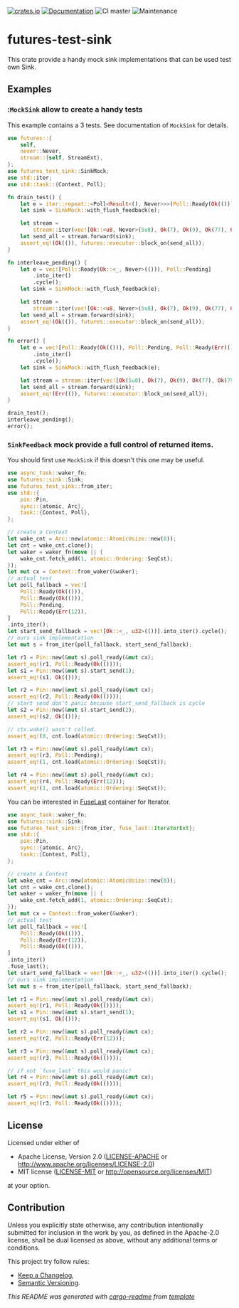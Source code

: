 [![crates.io](https://img.shields.io/crates/v/futures-test-sink.svg)](https://crates.io/crates/futures-test-sink)
[![Documentation](https://docs.rs/futures-test-sink/badge.svg)](https://docs.rs/futures-test-sink/)
![CI master](https://github.com/xoac/futures-test-sink/workflows/Continuous%20integration/badge.svg?branch=master)
![Maintenance](https://img.shields.io/badge/maintenance-experimental-blue.svg)

# futures-test-sink

This crate provide a handy mock sink implementations that can be used test own Sink.

## Examples

### :`MockSink` allow to create a handy tests
This example contains a 3 tests. See documentation of `MockSink` for details.
```rust
use futures::{
    self,
    never::Never,
    stream::{self, StreamExt},
};
use futures_test_sink::SinkMock;
use std::iter;
use std::task::{Context, Poll};

fn drain_test() {
    let e = iter::repeat::<Poll<Result<(), Never>>>(Poll::Ready(Ok(())));
    let sink = SinkMock::with_flush_feedback(e);

    let stream =
        stream::iter(vec![Ok::<u8, Never>(5u8), Ok(7), Ok(9), Ok(77), Ok(79)].into_iter());
    let send_all = stream.forward(sink);
    assert_eq!(Ok(()), futures::executor::block_on(send_all));
}

fn interleave_pending() {
    let e = vec![Poll::Ready(Ok::<_, Never>(())), Poll::Pending]
        .into_iter()
        .cycle();
    let sink = SinkMock::with_flush_feedback(e);

    let stream =
        stream::iter(vec![Ok::<u8, Never>(5u8), Ok(7), Ok(9), Ok(77), Ok(79)].into_iter());
    let send_all = stream.forward(sink);
    assert_eq!(Ok(()), futures::executor::block_on(send_all));
}

fn error() {
    let e = vec![Poll::Ready(Ok(())), Poll::Pending, Poll::Ready(Err(()))]
        .into_iter()
        .cycle();
    let sink = SinkMock::with_flush_feedback(e);

    let stream = stream::iter(vec![Ok(5u8), Ok(7), Ok(9), Ok(77), Ok(79)].into_iter());
    let send_all = stream.forward(sink);
    assert_eq!(Err(()), futures::executor::block_on(send_all));
}

drain_test();
interleave_pending();
error();
```

### `SinkFeedback` mock provide a full control of returned items.

You should first use `MockSink` if this doesn't this one may be useful.

```rust
use async_task::waker_fn;
use futures::sink::Sink;
use futures_test_sink::from_iter;
use std::{
    pin::Pin,
    sync::{atomic, Arc},
    task::{Context, Poll},
};

// create a Context
let wake_cnt = Arc::new(atomic::AtomicUsize::new(0));
let cnt = wake_cnt.clone();
let waker = waker_fn(move || {
    wake_cnt.fetch_add(1, atomic::Ordering::SeqCst);
});
let mut cx = Context::from_waker(&waker);
// actual test
let poll_fallback = vec![
    Poll::Ready(Ok(())),
    Poll::Ready(Ok(())),
    Poll::Pending,
    Poll::Ready(Err(12)),
]
.into_iter();
let start_send_fallback = vec![Ok::<_, u32>(())].into_iter().cycle();
// ours sink implementation
let mut s = from_iter(poll_fallback, start_send_fallback);

let r1 = Pin::new(&mut s).poll_ready(&mut cx);
assert_eq!(r1, Poll::Ready(Ok(())));
let s1 = Pin::new(&mut s).start_send(1);
assert_eq!(s1, Ok(()));

let r2 = Pin::new(&mut s).poll_ready(&mut cx);
assert_eq!(r2, Poll::Ready(Ok(())));
// start send don't panic because start_send_fallback is cycle
let s2 = Pin::new(&mut s).start_send(2);
assert_eq!(s2, Ok(()));

// ctx.wake() wasn't called.
assert_eq!(0, cnt.load(atomic::Ordering::SeqCst));

let r3 = Pin::new(&mut s).poll_ready(&mut cx);
assert_eq!(r3, Poll::Pending);
assert_eq!(1, cnt.load(atomic::Ordering::SeqCst));

let r4 = Pin::new(&mut s).poll_ready(&mut cx);
assert_eq!(r4, Poll::Ready(Err(12)));
assert_eq!(1, cnt.load(atomic::Ordering::SeqCst));
```

You can be interested in [FuseLast](fuse_last::FuseLast) container for Iterator.


```rust
use async_task::waker_fn;
use futures::sink::Sink;
use futures_test_sink::{from_iter, fuse_last::IteratorExt};
use std::{
    pin::Pin,
    sync::{atomic, Arc},
    task::{Context, Poll},
};

// create a Context
let wake_cnt = Arc::new(atomic::AtomicUsize::new(0));
let cnt = wake_cnt.clone();
let waker = waker_fn(move || {
    wake_cnt.fetch_add(1, atomic::Ordering::SeqCst);
});
let mut cx = Context::from_waker(&waker);
// actual test
let poll_fallback = vec![
    Poll::Ready(Ok(())),
    Poll::Ready(Err(12)),
    Poll::Ready(Ok(())),
]
.into_iter()
.fuse_last();
let start_send_fallback = vec![Ok::<_, u32>(())].into_iter().cycle();
// ours sink implementation
let mut s = from_iter(poll_fallback, start_send_fallback);

let r1 = Pin::new(&mut s).poll_ready(&mut cx);
assert_eq!(r1, Poll::Ready(Ok(())));
let s1 = Pin::new(&mut s).start_send(1);
assert_eq!(s1, Ok(()));

let r2 = Pin::new(&mut s).poll_ready(&mut cx);
assert_eq!(r2, Poll::Ready(Err(12)));

let r3 = Pin::new(&mut s).poll_ready(&mut cx);
assert_eq!(r3, Poll::Ready(Ok(())));

// if not `fuse_last` this would panic!
let r4 = Pin::new(&mut s).poll_ready(&mut cx);
assert_eq!(r3, Poll::Ready(Ok(())));

let r5 = Pin::new(&mut s).poll_ready(&mut cx);
assert_eq!(r3, Poll::Ready(Ok(())));
```

## License

Licensed under either of

 * Apache License, Version 2.0
   ([LICENSE-APACHE](LICENSE-APACHE) or http://www.apache.org/licenses/LICENSE-2.0)
 * MIT license
   ([LICENSE-MIT](LICENSE-MIT) or http://opensource.org/licenses/MIT)

at your option.

## Contribution

Unless you explicitly state otherwise, any contribution intentionally submitted
for inclusion in the work by you, as defined in the Apache-2.0 license, shall be
dual licensed as above, without any additional terms or conditions.

This project try follow rules:
* [Keep a Changelog](https://keepachangelog.com/en/1.0.0/),
* [Semantic Versioning](https://semver.org/spec/v2.0.0.html).

_This README was generated with [cargo-readme](https://github.com/livioribeiro/cargo-readme) from [template](https://github.com/xoac/crates-io-lib-template)_
